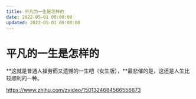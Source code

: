```yaml
---
title: 平凡的一生是怎样的
date: 2022-05-01 00:00:00
updated: 2022-05-01 00:00:00
---
```



# 平凡的一生是怎样的

**这就是普通人操劳而又遗憾的一生吧（女生版），**最悲催的是，这还是人生比较顺利的一种。

https://www.zhihu.com/zvideo/1501324684566556673
